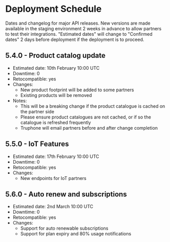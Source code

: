 # Deployment Schedule

Dates and changelog for major API releases. New versions are made available in the staging environment 2 weeks in advance to allow partners to test their integrations. "Estimated dates" will change to "Confirmed dates" 2 days before deployment if the deployment is to proceed.

## 5.4.0 - Product catalog update

- Estimated date: 10th February 10:00 UTC
- Downtime: 0
- Retocompatible: yes
- Changes:
  - New product footprint will be added to some partners
  - Existing products will be removed
- Notes:
  - This will be a breaking change if the product catalogue is cached on the partner side
  - Please ensure product catalogues are not cached, or if so the catalogue is refreshed frequently
  - Truphone will email partners before and after change completion

## 5.5.0 - IoT Features

- Estimated date: 17th February 10:00 UTC
- Downtime: 0
- Retocompatible: yes
- Changes:
  - New endpoints for IoT partners

## 5.6.0 - Auto renew and subscriptions

- Estimated date: 2nd March 10:00 UTC
- Downtime: 0
- Retocompatible: yes
- Changes:
  - Support for auto renewable subscriptions
  - Support for plan expiry and 80% usage notifications

